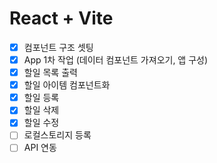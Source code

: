 # React + Vite

- [x] 컴포넌트 구조 셋팅
- [x] App 1차 작업 (데이터 컴포넌트 가져오기, 앱 구성)
- [x] 할일 목록 출력
- [x] 할일 아이템 컴포넌트화
- [x] 할일 등록
- [x] 할일 삭제
- [x] 할일 수정
- [ ] 로컬스토리지 등록
- [ ] API 연동